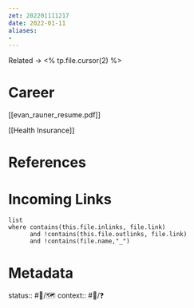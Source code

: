 ```yaml
---
zet: 202201111217
date: 2022-01-11
aliases:
- 
---
```


Related → <% tp.file.cursor(2) %>
# Career

[[evan_rauner_resume.pdf]]

[[Health Insurance]]
# References



# Incoming Links
```dataview
list
where contains(this.file.inlinks, file.link) 
      and !contains(this.file.outlinks, file.link)
	  and !contains(file.name,"_")
```
# Metadata
status:: #🌱/🗺
context:: #👔/❓
